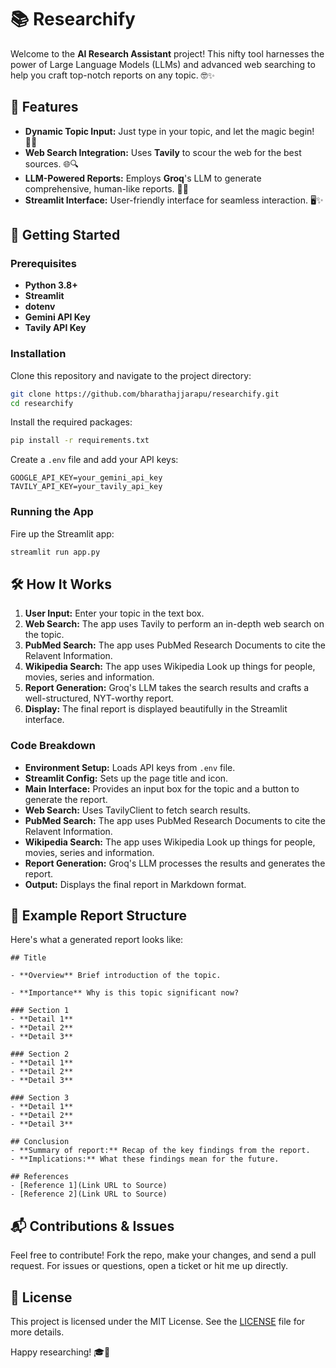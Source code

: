 # 📚 Researchify

Welcome to the **AI Research Assistant** project! This nifty tool harnesses the power of Large Language Models (LLMs) and advanced web searching to help you craft top-notch reports on any topic. 🤓✨

## 🌟 Features

- **Dynamic Topic Input:** Just type in your topic, and let the magic begin! 🧙‍♂️
- **Web Search Integration:** Uses **Tavily** to scour the web for the best sources. 🌐🔍
- **LLM-Powered Reports:** Employs **Groq**'s LLM to generate comprehensive, human-like reports. 📝🧠
- **Streamlit Interface:** User-friendly interface for seamless interaction. 🖥️✨

## 🚀 Getting Started

### Prerequisites

- **Python 3.8+**
- **Streamlit**
- **dotenv**
- **Gemini API Key**
- **Tavily API Key**

### Installation

Clone this repository and navigate to the project directory:

```bash
git clone https://github.com/bharathajjarapu/researchify.git
cd researchify
```

Install the required packages:

```bash
pip install -r requirements.txt
```

Create a `.env` file and add your API keys:

```plaintext
GOOGLE_API_KEY=your_gemini_api_key
TAVILY_API_KEY=your_tavily_api_key
```

### Running the App

Fire up the Streamlit app:

```bash
streamlit run app.py
```

## 🛠️ How It Works

1. **User Input:** Enter your topic in the text box.
2. **Web Search:** The app uses Tavily to perform an in-depth web search on the topic.
3. **PubMed Search:** The app uses PubMed Research Documents to cite the Relavent Information.
4. **Wikipedia Search:** The app uses Wikipedia Look up things for people, movies, series and information.
5. **Report Generation:** Groq's LLM takes the search results and crafts a well-structured, NYT-worthy report.
6. **Display:** The final report is displayed beautifully in the Streamlit interface.

### Code Breakdown

- **Environment Setup:** Loads API keys from `.env` file.
- **Streamlit Config:** Sets up the page title and icon.
- **Main Interface:** Provides an input box for the topic and a button to generate the report.
- **Web Search:** Uses TavilyClient to fetch search results.
- **PubMed Search:** The app uses PubMed Research Documents to cite the Relavent Information.
- **Wikipedia Search:** The app uses Wikipedia Look up things for people, movies, series and information.
- **Report Generation:** Groq's LLM processes the results and generates the report.
- **Output:** Displays the final report in Markdown format.

## 📖 Example Report Structure

Here's what a generated report looks like:

```
## Title

- **Overview** Brief introduction of the topic.

- **Importance** Why is this topic significant now?

### Section 1
- **Detail 1**
- **Detail 2**
- **Detail 3**

### Section 2
- **Detail 1**
- **Detail 2**
- **Detail 3**

### Section 3
- **Detail 1**
- **Detail 2**
- **Detail 3**

## Conclusion
- **Summary of report:** Recap of the key findings from the report.
- **Implications:** What these findings mean for the future.

## References
- [Reference 1](Link URL to Source)
- [Reference 2](Link URL to Source)
```

## 📬 Contributions & Issues

Feel free to contribute! Fork the repo, make your changes, and send a pull request. For issues or questions, open a ticket or hit me up directly.

## 📜 License

This project is licensed under the MIT License. See the [LICENSE](LICENSE) file for more details.

Happy researching! 🎓🧐
